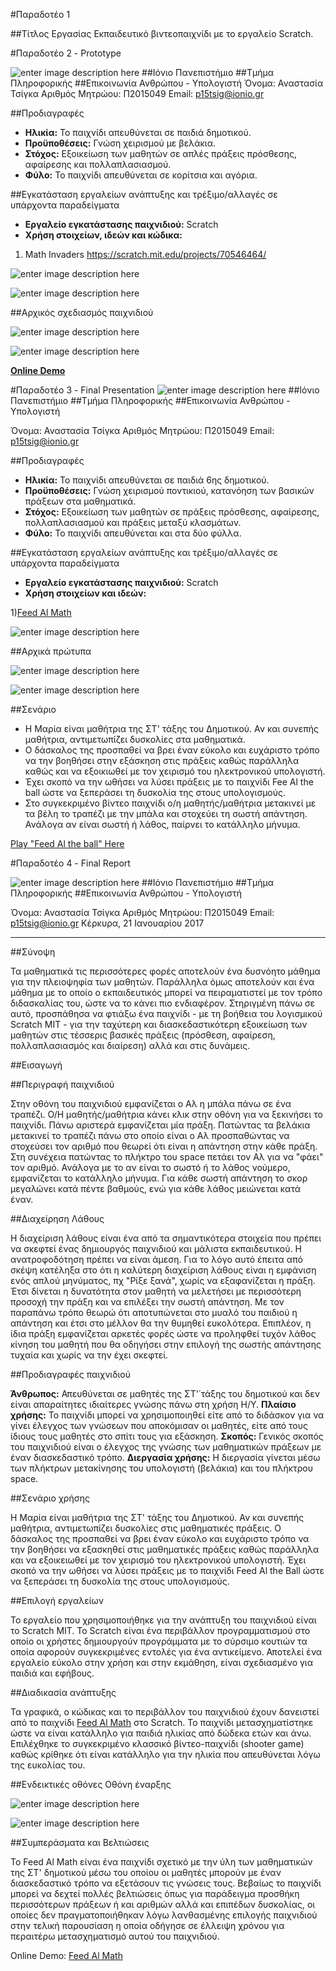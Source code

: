 #Παραδοτέο 1

##Τίτλος Εργασίας
Εκπαιδευτικό βιντεοπαιχνίδι με το εργαλείο Scratch.


#Παραδοτέο 2 - Prototype

![enter image description here](https://lh3.googleusercontent.com/-YK21RMt2K1Y/WIPPubFgauI/AAAAAAAACOw/PoUywVWN8DgN46wZ4jYk_5nVRSzNPUlBACLcB/s0/logo.jpg "logo.jpg")
##Ιόνιο Πανεπιστήμιο 
##Τμήμα Πληροφορικής
##Επικοινωνία Ανθρώπου - Υπολογιστή
Όνομα: Αναστασία Τσίγκα 
Αριθμός Μητρώου: Π2015049
Email: p15tsig@ionio.gr

##Προδιαγραφές

 - **Ηλικία:** Το παιχνίδι απευθύνεται σε παιδιά δημοτικού.
 - **Προϋποθέσεις:** Γνώση χειρισμού με βελάκια.
 - **Στόχος:** Εξοικείωση των μαθητών σε απλές πράξεις πρόσθεσης, αφαίρεσης και πολλαπλασιασμού.
 - **Φύλο:** Το παιχνίδι απευθύνεται σε κορίτσια και αγόρια.

##Εγκατάσταση εργαλείων ανάπτυξης και τρέξιμο/αλλαγές σε υπάρχοντα παραδείγματα

 - **Εργαλείο εγκατάστασης παιχνιδιού:** Scratch
 - **Χρήση στοιχείων, ιδεών και κώδικα:**

1) Math Invaders 
   https://scratch.mit.edu/projects/70546464/

![enter image description here](https://lh3.googleusercontent.com/-h8r6aoU7VcU/WBubQRYU9UI/AAAAAAAAAyY/E5uccLCW9E0k8_GJOlnmRumiV3aAo7RfgCLcB/s0/Capture.JPG "Math Invaders")
 
![enter image description here](https://lh3.googleusercontent.com/-qUwuAXd2c5Q/WBubsinXPcI/AAAAAAAAAyg/PYJCqp4Pk-gsXc0vlJ4MqCGgktfwunIagCLcB/s0/Capture2.PNG "Math Invaders")

##Αρχικός σχεδιασμός παιχνιδιού

![enter image description here](https://lh3.googleusercontent.com/-lAJ0h5k8D4c/WBuw82X1r8I/AAAAAAAAAzA/XDcvOvAWQgAO_4dzv-feDkVUcg7d6DuKwCLcB/s0/Capture.PNG "Capture.PNG")

![enter image description here](https://lh3.googleusercontent.com/-vKN9xTLgh4w/WBuxGjqTSyI/AAAAAAAAAzI/G-tESuti0TwNYswlaksUnW2WG7XWvgxIwCLcB/s0/Capture2.PNG "Capture2.PNG")

**[Online Demo](https://scratch.mit.edu/projects/128995502/)**


#Παραδοτέο 3 - Final Presentation
![enter image description here](https://lh3.googleusercontent.com/-YK21RMt2K1Y/WIPPubFgauI/AAAAAAAACOw/PoUywVWN8DgN46wZ4jYk_5nVRSzNPUlBACLcB/s0/logo.jpg "logo.jpg")
##Ιόνιο Πανεπιστήμιο 
##Τμήμα Πληροφορικής
##Επικοινωνία Ανθρώπου - Υπολογιστή 

Όνομα: Αναστασία Τσίγκα 
Αριθμός Μητρώου: Π2015049 
Email: p15tsig@ionio.gr

##Προδιαγραφές

 - **Ηλικία:** Το παιχνίδι απευθύνεται σε παιδιά 6ης δημοτικού.
 - **Προϋποθέσεις:** Γνώση χειρισμού ποντικιού, κατανόηση των βασικών πράξεων στα μαθηματικά.
 - **Στόχος:** Εξοικείωση των μαθητών σε πράξεις πρόσθεσης, αφαίρεσης, πολλαπλασιασμού και πράξεις μεταξύ κλασμάτων.
 - **Φύλο:** Το παιχνίδι απευθύνεται και στα δύο φύλλα.
 
 ##Εγκατάσταση εργαλείων ανάπτυξης και τρέξιμο/αλλαγές σε υπάρχοντα παραδείγματα
 - **Εργαλείο εγκατάστασης παιχνιδιού:** Scratch
 - **Χρήση στοιχείων και ιδεών:**
 
 1)[Feed Al Math](https://scratch.mit.edu/projects/70716394/)

![enter image description here](https://lh3.googleusercontent.com/-zdLayv0QfXM/WH-wnrZCjWI/AAAAAAAAB5Q/d0BnOCFCUBYGmfkmcy5CsIQ_QZzaBxgtwCLcB/s0/S2.PNG "S2.PNG")

##Αρχικά πρώτυπα

![enter image description here](https://lh3.googleusercontent.com/-cWofpkoleVk/WH-xcRe8onI/AAAAAAAAB5c/JoE8Q5sdwyQMDLfZvaceabd3PU5qkVDGQCLcB/s0/S2.PNG "S2.PNG")

![enter image description here](https://lh3.googleusercontent.com/-3wwjsYSEAUo/WH-xhs9NG9I/AAAAAAAAB5k/cfa6ZI23q7Q4xUfhfmHoHKwUoeCWl1XrgCLcB/s0/S1.PNG "S1.PNG")

##Σενάριο

 - Η Μαρία είναι μαθήτρια της ΣΤ' τάξης του Δημοτικού. Αν και συνεπής μαθήτρια, αντιμετωπίζει δυσκολίες στα μαθηματικά.
 - Ο δάσκαλος της προσπαθεί να βρει έναν εύκολο και ευχάριστο τρόπο να την βοηθήσει στην εξάσκηση στις πράξεις καθώς παράλληλα καθώς και να εξοικιωθεί με τον χειρισμό του ηλεκτρονικού υπολογιστή.
 - Έχει σκοπό να την ωθήσει να λύσει πράξεις με το παιχνίδι Fee Al the ball ώστε να ξεπεράσει τη δυσκολία της στους υπολογισμούς.
 - Στο συγκεκριμένο βίντεο παιχνίδι ο/η μαθητής/μαθήτρια μετακινεί με τα βέλη το τραπέζι με την μπάλα και στοχεύει τη σωστή απάντηση. Ανάλογα αν είναι σωστή ή λάθος, παίρνει το κατάλληλο μήνυμα.

[Play "Feed Al the ball" Here](https://scratch.mit.edu/projects/141198231/)


#Παραδοτέο 4 - Final Report

![enter image description here](https://lh3.googleusercontent.com/-YK21RMt2K1Y/WIPPubFgauI/AAAAAAAACOw/PoUywVWN8DgN46wZ4jYk_5nVRSzNPUlBACLcB/s0/logo.jpg "logo.jpg")
##Ιόνιο Πανεπιστήμιο
##Τμήμα Πληροφορικής 
##Επικοινωνία Ανθρώπου - Υπολογιστή 

Όνομα: Αναστασία Τσίγκα 
Αριθμός Μητρώου: Π2015049 
Email: p15tsig@ionio.gr
Κέρκυρα, 21 Ιανουαρίου 2017


----------
##Σύνοψη

Τα μαθηματικά τις περισσότερες φορές αποτελούν ένα δυσνόητο μάθημα για την πλειοψηφία των μαθητών. Παράλληλα όμως αποτελούν και ένα μάθημα με το οποίο ο εκπαιδευτικός μπορεί να πειραματιστεί με τον τρόπο διδασκαλίας του, ώστε να το κάνει πιο ενδιαφέρον. Στηριγμένη πάνω σε αυτό, προσπάθησα να φτιάξω ένα παιχνίδι - με τη βοήθεια του λογισμικού Scratch MIT - για την ταχύτερη και διασκεδαστικότερη εξοικείωση των μαθητών στις τέσσερις βασικές πράξεις (πρόσθεση, αφαίρεση, πολλαπλασιασμός και διαίρεση) αλλά και στις δυνάμεις.

##Εισαγωγή

##Περιγραφή παιχνιδιού

Στην οθόνη του παιχνιδιού εμφανίζεται ο Αλ η μπάλα πάνω σε ένα τραπέζι. Ο/Η μαθητής/μαθήτρια κάνει κλικ στην οθόνη για να ξεκινήσει το παιχνίδι. Πάνω αριστερά εμφανίζεται μία πράξη. Πατώντας τα βελάκια μετακινεί το τραπέζι πάνω στο οποίο είναι ο Αλ προσπαθώντας να στοχεύσει τον αριθμό που θεωρεί ότι είναι η απάντηση στην κάθε πράξη. Στη συνέχεια πατώντας το πλήκτρο του space πετάει τον Αλ για να "φάει" τον αριθμό. Ανάλογα με το αν είναι το σωστό ή το λάθος νούμερο, εμφανίζεται το κατάλληλο μήνυμα. Για κάθε σωστή απάντηση το σκορ μεγαλώνει κατά πέντε βαθμούς, ενώ για κάθε λάθος μειώνεται κατά έναν. 

##Διαχείρηση Λάθους

Η διαχείριση λάθους είναι ένα από τα σημαντικότερα στοιχεία που πρέπει να σκεφτεί ένας δημιουργός παιχνιδιού και μάλιστα εκπαιδευτικού. Η ανατροφοδότηση πρέπει να είναι άμεση. Για το λόγο αυτό έπειτα από σκέψη κατέληξα στο ότι η καλύτερη διαχείριση λάθους είναι η εμφάνιση ενός απλού μηνύματος, πχ "Ρίξε ξανά", χωρίς να εξαφανίζεται η πράξη. Έτσι δίνεται η δυνατότητα στον μαθητή να μελετήσει με περισσότερη προσοχή την πράξη και να επιλέξει την σωστή απάντηση. Με τον παραπάνω τρόπο θεωρώ ότι αποτυπώνεται στο μυαλό του παιδιού η απάντηση και έτσι στο μέλλον θα την θυμηθεί ευκολότερα. Επιπλέον, η ίδια πράξη εμφανίζεται αρκετές φορές ώστε να προληφθεί τυχόν λάθος κίνηση του μαθητή που θα οδηγήσει στην επιλογή της σωστής απάντησης τυχαία και χωρίς να την έχει σκεφτεί.

##Προδιαγραφές παιχνιδιού

**Άνθρωπος:** Απευθύνεται σε μαθητές της ΣΤ'΄τάξης του δημοτικού και δεν είναι απαραίτητες ιδιαίτερες γνώσης πάνω στη χρήση Η/Υ.
**Πλαίσιο χρήσης:** Το παιχνίδι μπορεί να χρησιμοποιηθεί είτε από το διδάσκον για να γίνει έλεγχος των γνώσεων που αποκόμισαν οι μαθητές, είτε από τους ίδιους τους μαθητές στο σπίτι τους για εξάσκηση.
**Σκοπός:** Γενικός σκοπός του παιχνιδιού είναι ο έλεγχος της γνώσης των μαθηματικών πράξεων με έναν διασκεδαστικό τρόπο.
**Διεργασία χρήσης:** Η διεργασία γίνεται μέσω των πλήκτρων μετακίνησης του υπολογιστή (βελάκια) και του πλήκτρου space.

##Σενάριο χρήσης

Η Μαρία είναι μαθήτρια της ΣΤ' τάξης του Δημοτικού. Αν και συνεπής μαθήτρια, αντιμετωπίζει δυσκολίες στις μαθηματικές πράξεις. Ο δάσκαλος της προσπαθεί να βρει έναν εύκολο και ευχάριστο τρόπο να την βοηθήσει να εξασκηθεί στις μαθηματικές πράξεις καθώς παράλληλα και να εξοικειωθεί με τον χειρισμό του ηλεκτρονικού υπολογιστή. Έχει σκοπό να την ωθήσει να λύσει πράξεις με το παιχνίδι Feed Al the Ball ώστε να ξεπεράσει τη δυσκολία της στους υπολογισμούς. 

##Επιλογή εργαλείων

Το εργαλείο που χρησιμοποιήθηκε για την ανάπτυξη του παιχνιδιού είναι το Scratch MIT. Το Scratch είναι ένα περιβάλλον προγραμματισμού στο οποίο οι χρήστες δημιουργούν προγράμματα με το σύρσιμο κουτιών τα οποία αφορούν συγκεκριμένες εντολές για ένα αντικείμενο. Αποτελεί ένα εργαλείο εύκολο στην χρήση και στην εκμάθηση, είναι σχεδιασμένο για παιδιά και εφήβους.

##Διαδικασία ανάπτυξης

Τα γραφικά, ο κώδικας και το περιβάλλον του παιχνιδιού έχουν δανειστεί από το παιχνίδι [Feed Al Math](https://scratch.mit.edu/projects/70716394/) στο Scratch. Το παιχνίδι μετασχηματίστηκε ώστε να είναι κατάλληλο για παιδιά ηλικίας από δώδεκα ετών και άνω. Επιλέχθηκε το συγκεκριμένο κλασσικό βίντεο-παιχνίδι (shooter game) καθώς κρίθηκε ότι είναι κατάλληλο για την ηλικία που απευθύνεται λόγω της ευκολίας του. 

##Ενδεικτικές οθόνες
Οθόνη έναρξης

![enter image description here](https://lh3.googleusercontent.com/-tU0kqsSGdAI/WIPNHjuNmwI/AAAAAAAACOM/tpAWdspiBcETjv38ZwzNu8kEjIZLFC-MgCLcB/s0/Capture.PNG "Capture.PNG")

![enter image description here](https://lh3.googleusercontent.com/-KEXxj97YF9U/WIPNMYPZwYI/AAAAAAAACOU/hzKPd7p-JPs1jBJYdlgEp6VFpZEvgdY5gCLcB/s0/ht.PNG "ht.PNG")

##Συμπεράσματα και Βελτιώσεις

Το Feed Al Math είναι ένα παιχνίδι σχετικό με την ύλη των μαθηματικών της ΣΤ' δημοτικού μέσω του οποίου οι μαθητές μπορούν με έναν διασκεδαστικό τρόπο να εξετάσουν τις γνώσεις τους. Βεβαίως το παιχνίδι μπορεί να δεχτεί πολλές βελτιώσεις όπως για παράδειγμα προσθήκη περισσότερων πράξεων ή και αριθμών αλλά και επιπέδων δυσκολίας, οι οποίες δεν πραγματοποιήθηκαν λόγω λανθασμένης επιλογής παιχνιδιού στην τελική παρουσίαση η οποία οδήγησε σε έλλειψη χρόνου για περαιτέρω μετασχηματισμό αυτού του παιχνιδιού.

Online Demo: [Feed Al Math](https://scratch.mit.edu/projects/141198231/)

